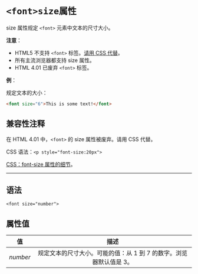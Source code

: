 # `<font>size属性`

size 属性规定 `<font>` 元素中文本的尺寸大小。

**注意**：

- HTML5 不支持 `<font>` 标签。[请用 CSS 代替](../../../CSS)。
- 所有主流浏览器都支持 size 属性。
- HTML 4.01 已废弃 `<font>` 标签。

**例**：

规定文本的大小：

```html
<font size="6">This is some text!</font>
```

## 兼容性注释

在 HTML 4.01 中，`<font>` 的 size 属性被废弃。请用 CSS 代替。

CSS 语法：`<p style="font-size:20px">`

[CSS：font-size 属性的细节](../../../CSS/Property/Font/font-size.md)。

------

## 语法

```
<font size="number">
```

## 属性值

|    值    |                             描述                             |
| :------: | :----------------------------------------------------------: |
| *number* | 规定文本的尺寸大小。可能的值：从 1 到 7 的数字。浏览器默认值是 3。 |
